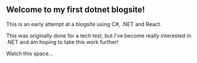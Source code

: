 ## Welcome to my first dotnet blogsite!

This is an early attempt at a blogsite using C#, .NET and React. 

This was originally done for a tech test, but I've become really interested in .NET and am hoping to take this work further!

Watch this space...
